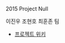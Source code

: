 2015 Project Null

이진우 조현호 최훈존 팀

* [프로젝트 위키](https://github.com/null-NHNNEXT/Project---null/wiki)


